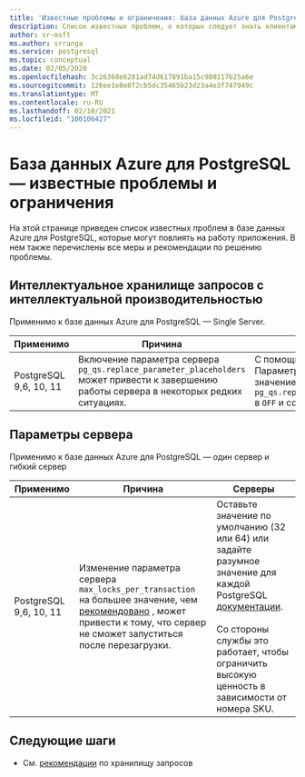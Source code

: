 ```yaml
---
title: 'Известные проблемы и ограничения: база данных Azure для PostgreSQL — один сервер и гибкий сервер (Предварительная версия)'
description: Список известных проблем, о которых следует знать клиентам.
author: sr-msft
ms.author: srranga
ms.service: postgresql
ms.topic: conceptual
ms.date: 02/05/2020
ms.openlocfilehash: 3c26368e6281ad74d617891ba15c980117b25a6e
ms.sourcegitcommit: 126ee1e8e8f2cb5dc35465b23d23a4e3f747949c
ms.translationtype: MT
ms.contentlocale: ru-RU
ms.lasthandoff: 02/10/2021
ms.locfileid: "100106427"
---
```

# <a name="azure-database-for-postgresql---known-issues-and-limitations"></a>База данных Azure для PostgreSQL — известные проблемы и ограничения

На этой странице приведен список известных проблем в базе данных Azure для PostgreSQL, которые могут повлиять на работу приложения. В нем также перечислены все меры и рекомендации по решению проблемы.

## <a name="intelligent-performance---query-store"></a>Интеллектуальное хранилище запросов с интеллектуальной производительностью

Применимо к базе данных Azure для PostgreSQL — Single Server.

| Применимо | Причина | Серверы|
| ----- | ------ | ---- | 
| PostgreSQL 9,6, 10, 11 | Включение параметра сервера `pg_qs.replace_parameter_placeholders` может привести к завершению работы сервера в некоторых редких ситуациях. | С помощью портала Azure, раздела Параметры сервера включите значение параметра `pg_qs.replace_parameter_placeholders` в `OFF` и сохраните.   | 

## <a name="server-parameters"></a>Параметры сервера

Применимо к базе данных Azure для PostgreSQL — один сервер и гибкий сервер

| Применимо | Причина | Серверы| 
| ----- | ------ | ---- | 
| PostgreSQL 9,6, 10, 11 | Изменение параметра сервера `max_locks_per_transaction` на большее значение, чем [рекомендовано](https://www.postgresql.org/docs/11/kernel-resources.html) , может привести к тому, что сервер не сможет запуститься после перезагрузки. | Оставьте значение по умолчанию (32 или 64) или задайте разумное значение для каждой PostgreSQL [документации](https://www.postgresql.org/docs/11/kernel-resources.html). <br> <br> Со стороны службы это работает, чтобы ограничить высокую ценность в зависимости от номера SKU.  | 

## <a name="next-steps"></a>Следующие шаги
- См. [рекомендации](./concepts-query-store-best-practices.md) по хранилищу запросов
